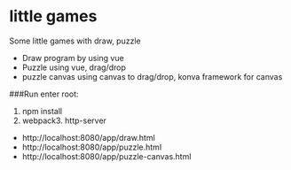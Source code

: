 # little games
Some little games with draw, puzzle

- Draw program by using vue
- Puzzle using vue, drag/drop
- puzzle canvas using canvas to drag/drop, konva framework for canvas


###Run
enter root:

1. npm install
2. webpack3. http-server

- http://localhost:8080/app/draw.html
- http://localhost:8080/app/puzzle.html
- http://localhost:8080/app/puzzle-canvas.html
